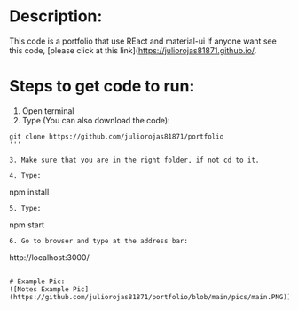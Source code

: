 # Description:
This code is a portfolio that use REact and material-ui
If anyone want see this code, [please click at this link](https://juliorojas81871.github.io/.

# Steps to get code to run:
1. Open terminal
2. Type (You can also download the code):
```
git clone https://github.com/juliorojas81871/portfolio
'''

3. Make sure that you are in the right folder, if not cd to it.

4. Type: 
```
npm install
```
5. Type: 
```
npm start
```
6. Go to browser and type at the address bar: 
```
http://localhost:3000/
```

# Example Pic:
![Notes Example Pic](https://github.com/juliorojas81871/portfolio/blob/main/pics/main.PNG))

